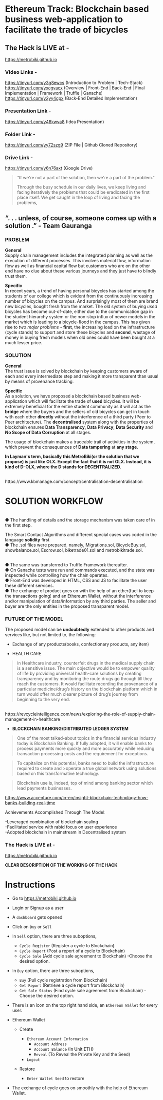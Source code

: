 # Ethereum Track: Blockchain based business web-application to facilitate the trade of bicycles


## The Hack is LIVE at -
https://metrobiki.github.io


### Video Links - 

https://tinyurl.com/y3g8ewcs (Introduction to Problem | Tech-Stack)
</br>
https://tinyurl.com/yxcgvacx (Overview | Front-End | Back-End | Final Implementation | Framework | Truffle | Ganache)
</br>
https://tinyurl.com/y2yy4gpx (Back-End Detailed Implementation)

### Presentation Link - 

https://tinyurl.com/y48kwva8 (Idea Presentation)

### Folder Link - 

https://tinyurl.com/yy72szg9 (ZIP File | Github Cloned Repository)

### Drive Link - 

https://tinyurl.com/y6n76axt (Google Drive)



> “If we're not a part of the solution, then we're a part of the problem."
> 
> Through the busy schedule in our daily lives, we keep living and
> facing iteratively the problems that could be eradicated in the
> first place itself. We get caught in the loop of living and facing
> the problems,
##        “. . . unless, of course, someone comes up with a solution .” - Team Gauranga

### PROBLEM 

**General**
</br>
Supply chain management includes the integrated planning as well as the execution of different processes. This involves material flow, information flow as well as financial capital flow but customers who are on the other end have no clue about these various journeys and they just have to blindly trust them.

**Specific**
</br>
In recent years, a trend of having personal bicycles has started among the students of our college which is evident from the continuously increasing number of bicycles on the campus. And surprisingly most of them are brand new bicycles, bought fresh from the market. The old system of buying *used* bicycles has become out-of-date, either due to the communication gap in the student hierarchy system or the non-stop influx of newer models in the market which is leading to a bicycle-flood in the campus. This has given rise to *two major problems* - **first**, the increasing load on the infrastructure (cycle stands) to support and store these bicycles and **second**, wastage of money in buying fresh models when old ones could have been bought at a much lesser price.

### SOLUTION

**General**
</br>
The trust issue is solved by blockchain by keeping customers aware of each and every intermediate step and making it more transparent than usual by means of provenance tracking.

**Specific**
</br>
As a solution, we have proposed a blockchain based business web-application which will facilitate the trade of **used** bicycles. It will be extremely beneficial for the entire student community as it will act as the **bridge** where the buyers and the sellers of old bicycles can get in touch with each other **directly** without the interference of a third party (Peer to Peer architecture).
The **decentralised** system along with the properties of blockchain ensures **Data Transparency**, **Data Privacy**, **Data Security** and **No Scope of Data Corruption** at all stages.

The usage of blockchain makes a traceable trail of activities in the system, which prevent the consequences of **Data tampering** at **any stage**.

**In Layman's term, basically this MetroBiki(or the solution that we propose) is just like OLX. Except the fact that it is not OLX.
Instead, it is kind of D-OLX, where the D stands for DECENTRALIZED.**

</br>
https://www.kbmanage.com/concept/centralisation-decentralisation



# SOLUTION WORKFLOW


</br>
●  The handling of details and the storage mechanism was taken care of in the first step.

The Smart Contact Algorithms and different special cases was coded in the language **solidity** first.
</br>
●   The .sol files were prepared, namely, Migrations.sol, BicycleBuy.sol, showbalance.sol, Escrow.sol, biketrade01.sol and metrobikitrade.sol.

</br>
●   The same was transferred to Truffle Framework thereafter.


</br>
●   On Ganache tests were run and commands executed, and the state was inspected while controlling how the chain operates.


</br>
●   Front-End was developed in HTML, CSS and JS to facilitate the user these different services.


</br>
●   The exchange of product goes on with the help of an ether(fuel to keep the transactions going) and an Ethereum Wallet, without the interference and/or manipulation of data/information by any third parties.
The seller and buyer are the only entities in the proposed transparent model.


### FUTURE OF THE MODEL

The proposed model can be **undoubtedly** extended to other products and services like, but not limited to, the following:
- Exchange of any products(books, confectionary products, any item)

- HEALTH CARE
>In Healthcare industry, counterfeit drugs in the medical supply chain is  a sensitive issue. The main objective would be to empower quality of life by providing universal health-care solutions by creating transparency and by monitoring the route drugs go through till they reach the customers. It would facilitate recording the provenance of a particular medicine/drug’s history on the blockchain platform which in turn would offer much clearer picture of drug’s journey from  beginning to the very end.
</br>
https://revcycleintelligence.com/news/exploring-the-role-of-supply-chain-management-in-healthcare 
</br>

- **BLOCKCHAIN BANKING/DISTRIBUTED LEDGER SYSTEM**
>One of the most talked-about topics in the financial services industry today is
>Blockchain Banking. If fully adopted, it will enable banks to process payments more quickly and 
>more accurately while reducing transaction processing costs and the requirement for exceptions.

>To capitalize on this potential, banks need to build the infrastructure required to create and >operate a true global network using solutions based on this transformative technology.

>Blockchain use is, indeed, top of mind among banking sector which lead payments businesses.

https://www.accenture.com/in-en/insight-blockchain-technology-how-banks-building-real-time
</br>


Achievements Accomplished Through The Model:

-Leveraged combination of blockchain scaling
</br>
-Facilitated service with rabid focus on user experience
</br>
-Adopted blockchain in mainstream in Decentralised system




### The Hack is LIVE at -
https://metrobiki.github.io




**CLEAR DESCRIPTION OF THE WORKING OF THE HACK**

# Instructions
- Go to https://metrobiki.github.io
- Login or Signup as a user
- A `dashboard` gets opened 
- Click on `Buy` or `Sell` 
- In `Sell` option, there are three suboptions,
    * `Cycle Register` (Register a cycle to Blockchain)
    * `Cycle Report` (Post a report of a cycle to Blockchain)
    * `Cycle Sale` (Add cycle sale agreement to Blockchain)
-Choose the desired option.
- In `Buy` option, there are three suboptions,
    * `Buy` (Pull cycle registration from Blockchain)
    * `Get Report` (Retrieve a cycle report from Blockchain)
    * `Get Sale Status` (Find cycle sale agreement from Blockchain)
-Choose the desired option.
-  There is an icon on the top right hand side, an `Ethereum Wallet` for every user.
-  Ethereum Wallet
     * Create
        * `Ethereum Account Information`
            * `Account Address`
            * `Account Balance` (In Unit ETH)
            * `Reveal` (To Reveal the Private Key and the Seed)
        * `Logout`

     * Restore
        * `Enter Wallet Seed` to restore
     
-  The exchange of cycle goes on smoothly with the help of Ethereum Wallet.
